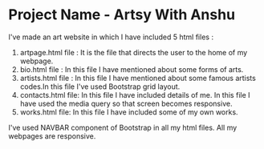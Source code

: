 # Project Name - Artsy With Anshu

I've made an art website in which I have included 5 html files :
1. artpage.html file : It is the file that directs the user to the home of my webpage.
2. bio.html file : In this file I have mentioned about some forms of arts.
3. artists.html file :  In this file I have mentioned about some famous artists codes.In this file I've used Bootstrap grid layout.
4. contacts.html file: In this file I have included details of me. In this file I have used the media query so that screen becomes responsive.
5. works.html file: In this file I have included some of my own works.

I've used NAVBAR component of Bootstrap in all my html files.
All my webpages are responsive.

